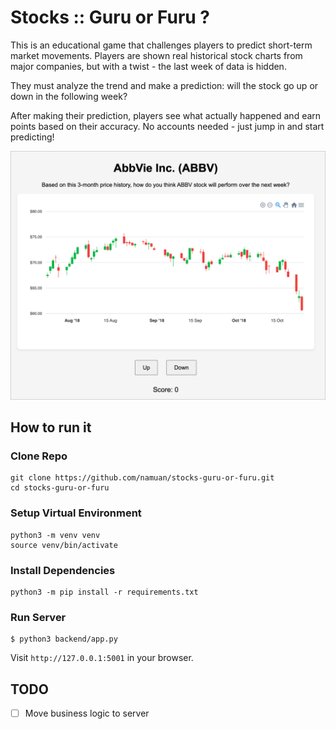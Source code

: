 # Stocks :: Guru or Furu ?

This is an educational game that challenges players to predict short-term market movements.
Players are shown real historical stock charts from major companies, but with a twist - the last week of data is hidden.

They must analyze the trend and make a prediction: will the stock go up or down in the following week?

After making their prediction, players see what actually happened and earn points based on their accuracy.
No accounts needed - just jump in and start predicting!

![](docs/gamescreen.png)

## How to run it

### Clone Repo

```shell
git clone https://github.com/namuan/stocks-guru-or-furu.git
cd stocks-guru-or-furu 
```

### Setup Virtual Environment

```shell
python3 -m venv venv         
source venv/bin/activate                                                      
```

### Install Dependencies

```shell
python3 -m pip install -r requirements.txt
```

### Run Server

```shell
$ python3 backend/app.py
```

Visit `http://127.0.0.1:5001` in your browser.

## TODO

- [ ] Move business logic to server
